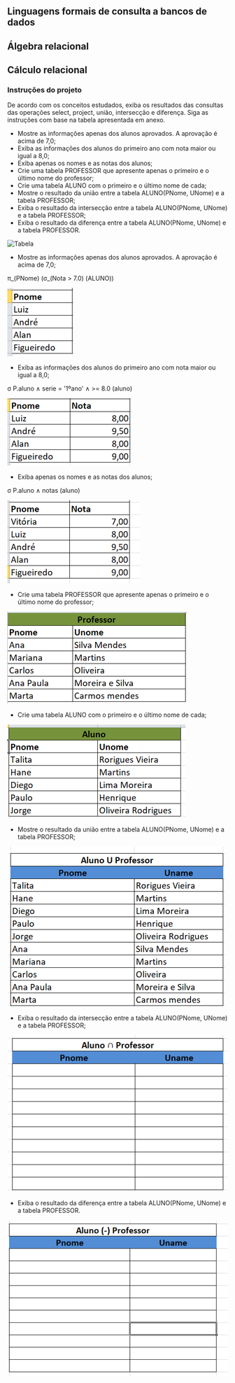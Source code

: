 ## Linguagens formais de consulta a bancos de dados
## Álgebra relacional
## Cálculo relacional


### Instruções do projeto

De acordo com os conceitos estudados, exiba os resultados das consultas das operações select, project, união, intersecção e diferença. Siga as instruções com base na tabela apresentada em anexo.

- Mostre as informações apenas dos alunos aprovados. A aprovação é acima de 7,0;
- Exiba as informações dos alunos do primeiro ano com nota maior ou igual a 8,0;
- Exiba apenas os nomes e as notas dos alunos;
- Crie uma tabela PROFESSOR que apresente apenas o primeiro e o último nome do professor;
- Crie uma tabela ALUNO com o primeiro e o último nome de cada;
- Mostre o resultado da união entre a tabela ALUNO(PNome, UNome) e a tabela PROFESSOR;
- Exiba o resultado da intersecção entre a tabela ALUNO(PNome, UNome) e a tabela PROFESSOR;
- Exiba o resultado da diferença entre a tabela ALUNO(PNome, UNome) e a tabela PROFESSOR. 

![Tabela](tabela.png)

- Mostre as informações apenas dos alunos aprovados. A aprovação é acima de 7,0;


π_(PNome) (σ_(Nota > 7.0) (ALUNO))

![Resultado](image-1.png)


- Exiba as informações dos alunos do primeiro ano com nota maior ou igual a 8,0;


σ P.aluno ∧ serie = '1ºano' ∧  >= 8.0 (aluno) 

![Resultado ](image.png) 

- Exiba apenas os nomes e as notas dos alunos;

σ P.aluno  ∧ notas (aluno)

![Resultado](image-2.png)

- Crie uma tabela PROFESSOR que apresente apenas o primeiro e o último nome do professor;

![Tabela Professor](Professor.png)

- Crie uma tabela ALUNO com o primeiro e o último nome de cada;

![Tabela Aluno](aluno.png)

- Mostre o resultado da união entre a tabela ALUNO(PNome, UNome) e a tabela PROFESSOR;

![Aluno U Professor](AuP.png)


- Exiba o resultado da intersecção entre a tabela ALUNO(PNome, UNome) e a tabela PROFESSOR;

![Aluno ∩ Professor](A∩P.png)


- Exiba o resultado da diferença entre a tabela ALUNO(PNome, UNome) e a tabela PROFESSOR. 

![Aluno (-) Professor](A(-)P.png)